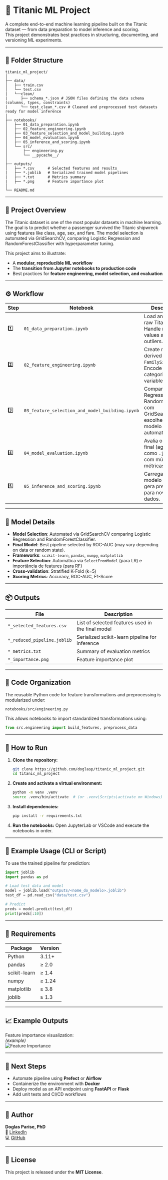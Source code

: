 # 🧠 Titanic ML Project

A complete end-to-end machine learning pipeline built on the Titanic dataset — from data preparation to model inference and scoring.  
This project demonstrates best practices in structuring, documenting, and versioning ML experiments.

---

## 📁 Folder Structure

```
titanic_ml_project/
│
├── data/
│   ├── train.csv
│   └── test.csv
|   └──clean/
|      ├── schema_*.json # JSON files defining the data schema (columns, types, constraints)
|      └── test_clean_*.csv # Cleaned and preprocessed test datasets ready for model inference
│
├── notebooks/
│   ├── 01_data_preparation.ipynb
│   ├── 02_feature_engineering.ipynb
│   ├── 03_feature_selection_and_model_building.ipynb
│   ├── 04_model_evaluation.ipynb
│   ├── 05_inference_and_scoring.ipynb
│   └── src/
│       ├── engineering.py
│       └── __pycache__/
│
├── outputs/
│   ├── *.csv      # Selected features and results
|   ├── *.joblib   # Serialized trained model pipelines
|   ├── *.txt      # Metrics summary
|   ├── *.png      # Feature importance plot
│
└── README.md
```

---

## 🧩 Project Overview

The Titanic dataset is one of the most popular datasets in machine learning.  
The goal is to predict whether a passenger survived the Titanic shipwreck using features like class, age, sex, and fare.
The model selection is automated via GridSearchCV, comparing Logistic Regression and RandomForestClassifier with hyperparameter tuning.

This project aims to illustrate:
- A **modular, reproducible ML workflow**
- The **transition from Jupyter notebooks to production code**
- Best practices for **feature engineering, model selection, and evaluation**

---

## ⚙️ Workflow

| Step | Notebook | Description |
|------|-----------|-------------|
| 1️⃣ | `01_data_preparation.ipynb` | Load and clean raw Titanic data. Handle missing values and outliers. |
| 2️⃣ | `02_feature_engineering.ipynb` | Create new derived feature `FamilySize`. Encode categorical variables. |
| 3️⃣ | `03_feature_selection_and_model_building.ipynb` | Compara Logistic Regression e RandomForest com GridSearchCV e escolhe o melhor modelo automaticamente. |
| 4️⃣ | `04_model_evaluation.ipynb` | Avalia o modelo final (agora salvo como `.joblib`) com múltiplas métricas. |
| 5️⃣ | `05_inference_and_scoring.ipynb` | Carrega o modelo `.joblib` e gera predições para novos dados. |

---

## 🧠 Model Details

- **Model Selection**: Automated via GridSearchCV comparing Logistic Regression and RandomForestClassifier.
- **Final Model**: Best pipeline selected by ROC-AUC (may vary depending on data or random state).
- **Frameworks**: `scikit-learn`, `pandas`, `numpy`, `matplotlib`
- **Feature Selection**: Automática via `SelectFromModel` (para LR) e importância de features (para RF)
- **Cross-validation**: Stratified K-Fold (k=5)
- **Scoring Metrics**: Accuracy, ROC-AUC, F1-Score

---

## 📦 Outputs

| File | Description |
|------|--------------|
| `*_selected_features.csv` | List of selected features used in the final model |
| `*_reduced_pipeline.joblib` | Serialized scikit-learn pipeline for inference |
| `*_metrics.txt` | Summary of evaluation metrics |
| `*_importance.png` | Feature importance plot |

---

## 🧰 Code Organization

The reusable Python code for feature transformations and preprocessing is modularized under:
```
notebooks/src/engineering.py
```
This allows notebooks to import standardized transformations using:
```python
from src.engineering import build_features, preprocess_data
```

---

## 🚀 How to Run

1. **Clone the repository:**
   ```bash
   git clone https://github.com/doglasp/titanic_ml_project.git
   cd titanic_ml_project
   ```

2. **Create and activate a virtual environment:**
   ```bash
   python -m venv .venv
   source .venv/bin/activate  # (or .venv\Scripts\activate on Windows)
   ```

3. **Install dependencies:**
   ```bash
   pip install -r requirements.txt
   ```

4. **Run the notebooks:**
   Open JupyterLab or VSCode and execute the notebooks in order.

---

## 🧪 Example Usage (CLI or Script)

To use the trained pipeline for prediction:

```python
import joblib
import pandas as pd

# Load test data and model
model = joblib.load("outputs/<nome_do_modelo>.joblib")
test_df = pd.read_csv("data/test.csv")

# Predict
preds = model.predict(test_df)
print(preds[:10])
```

---

## 🧾 Requirements

| Package | Version |
|----------|----------|
| Python | 3.11+ |
| pandas | ≥ 2.0 |
| scikit-learn | ≥ 1.4 |
| numpy | ≥ 1.24 |
| matplotlib | ≥ 3.8 |
| joblib | ≥ 1.3 |

---

## 📈 Example Outputs

Feature importance visualization:  
*(example)*  
![Feature Importance](outputs/titanic_feature_sel_20251019-214416_importance.png)

---

## 🧭 Next Steps

- Automate pipeline using **Prefect** or **Airflow**
- Containerize the environment with **Docker**
- Deploy model as an API endpoint using **FastAPI** or **Flask**
- Add unit tests and CI/CD workflows

---

## 👤 Author

**Doglas Parise, PhD**    
🔗 [LinkedIn](https://www.linkedin.com/in/doglas-parise)  
💻 [GitHub](https://github.com/doglasp)

---

## 📝 License

This project is released under the **MIT License**.
